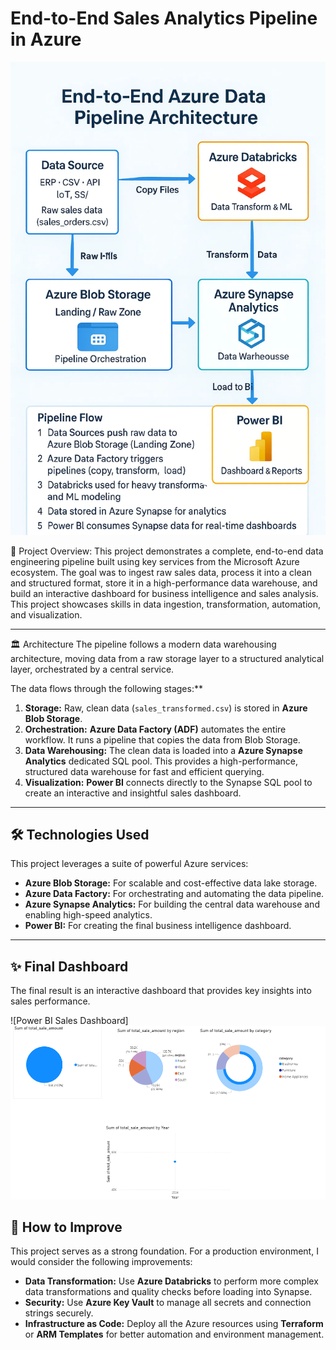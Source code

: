 # End-to-End Sales Analytics Pipeline in Azure

  ![image alt](https://github.com/NaranBhusal/projects/blob/b15c30070c4ba976f58879481d2833fcaccb3156/Block%20Diagram.jpg) 
  
  
  📖 Project Overview:
This project demonstrates a complete, end-to-end data engineering pipeline built using key services from the Microsoft Azure ecosystem. The goal was to ingest raw sales data, process it into a clean and structured format, store it in a high-performance data warehouse, and build an interactive dashboard for business intelligence and sales analysis. This project showcases skills in data ingestion, transformation, automation, and visualization.

---

 🏛️ Architecture
The pipeline follows a modern data warehousing architecture, moving data from a raw storage layer to a structured analytical layer, orchestrated by a central service.

The data flows through the following stages:**
1.  **Storage:** Raw, clean data (`sales_transformed.csv`) is stored in **Azure Blob Storage**.
2.  **Orchestration:** **Azure Data Factory (ADF)** automates the entire workflow. It runs a pipeline that copies the data from Blob Storage.
3.  **Data Warehousing:** The clean data is loaded into a **Azure Synapse Analytics** dedicated SQL pool. This provides a high-performance, structured data warehouse for fast and efficient querying.
4.  **Visualization:** **Power BI** connects directly to the Synapse SQL pool to create an interactive and insightful sales dashboard.

---

## 🛠️ Technologies Used
This project leverages a suite of powerful Azure services:
* **Azure Blob Storage:** For scalable and cost-effective data lake storage.
* **Azure Data Factory:** For orchestrating and automating the data pipeline.
* **Azure Synapse Analytics:** For building the central data warehouse and enabling high-speed analytics.
* **Power BI:** For creating the final business intelligence dashboard.

---

## ✨ Final Dashboard
The final result is an interactive dashboard that provides key insights into sales performance.

![Power BI Sales Dashboard]
![image alt](https://github.com/NaranBhusal/projects/blob/fe86309ecd4cbfa1f82c30ace01809e31f0800e9/dashboardprojectphoto.jpg)

## 🚀 How to Improve
This project serves as a strong foundation. For a production environment, I would consider the following improvements:
* **Data Transformation:** Use **Azure Databricks** to perform more complex data transformations and quality checks before loading into Synapse.
* **Security:** Use **Azure Key Vault** to manage all secrets and connection strings securely.
* **Infrastructure as Code:** Deploy all the Azure resources using **Terraform** or **ARM Templates** for better automation and environment management.
